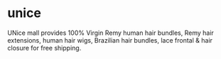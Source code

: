 # unice
UNice mall provides 100% Virgin Remy human hair bundles, Remy hair extensions, human hair wigs, Brazilian hair bundles, lace frontal &amp; hair closure for free shipping.
